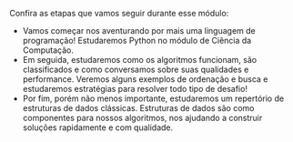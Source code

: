 Confira as etapas que vamos seguir durante esse módulo:
- Vamos começar nos aventurando por mais uma linguagem de programação! Estudaremos Python no módulo de Ciência da Computação. 
- Em seguida, estudaremos como os algoritmos funcionam, são classificados e como conversamos sobre suas qualidades e performance. Veremos alguns exemplos de ordenação e busca e estudaremos estratégias para resolver todo tipo de desafio! 
- Por fim, porém não menos importante, estudaremos um repertório de estruturas de dados clássicas. Estruturas de dados são como componentes para nossos algoritmos, nos ajudando a construir soluções rapidamente e com qualidade. 
